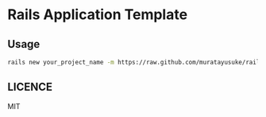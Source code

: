 # Rails Application Template

## Usage

```bash
rails new your_project_name -m https://raw.github.com/muratayusuke/rails-template/master/app_template.rb
```

## LICENCE

MIT
